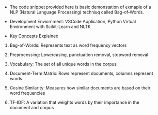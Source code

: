 - The code snippet provided here is basic demonstation of exmaple of a NLP (Natural Language Processing) techniuq called Bag-of-Words.
  
- Development Enviornment: VSCode Application, Python Virtual Environment with Scikit-Learn and NLTK
  
- Key Concepts Explained
  
1. Bag-of-Words: Represents text as word frequency vectors

2. Preprocessing: Lowercasing, punctuation removal, stopword removal

3. Vocabulary: The set of all unique words in the corpus

4. Document-Term Matrix: Rows represent documents, columns represent words

5. Cosine Similarity: Measures how similar documents are based on their word frequencies

6. TF-IDF: A variation that weights words by their importance in the document and corpus
